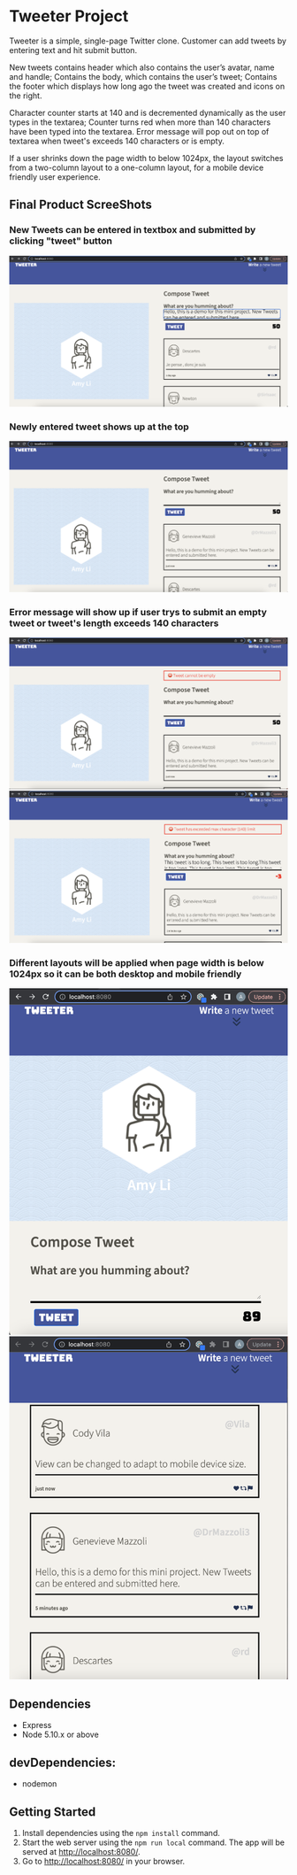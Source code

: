 # Tweeter Project

Tweeter is a simple, single-page Twitter clone. Customer can add tweets by entering text and hit submit button. 

New tweets contains header which also contains the user’s avatar, name and handle; Contains the body, which contains the user’s tweet;
Contains the footer which displays how long ago the tweet was created and icons on the right.

Character counter starts at 140 and is decremented dynamically as the user types in the textarea; Counter turns red when more than 140 characters have been typed into the textarea. Error message will pop out on top of textarea when tweet's exceeds 140 characters or is empty. 

If a user shrinks down the page width to below 1024px, the layout switches from a two-column layout to a one-column layout, for a mobile device friendly user experience. 

## Final Product ScreeShots

### New Tweets can be entered in textbox and submitted by clicking "tweet" button
!["enterTweet"](https://github.com/Andrew-Li-12138/tweeter/blob/master/screenshots/enterTweet.png)

### Newly entered tweet shows up at the top
!["newTweet"](https://github.com/Andrew-Li-12138/tweeter/blob/master/screenshots/newTweet.png)

### Error message will show up if user trys to submit an empty tweet or tweet's length exceeds 140 characters
!["errMessages1"](https://github.com/Andrew-Li-12138/tweeter/blob/master/screenshots/errEmpty.png)
!["errMessages2"](https://github.com/Andrew-Li-12138/tweeter/blob/master/screenshots/errExceed.png)

### Different layouts will be applied when page width is below 1024px so it can be both desktop and mobile friendly
!["layout1"](https://github.com/Andrew-Li-12138/tweeter/blob/master/screenshots/mobileView.png)
!["layout2"](https://github.com/Andrew-Li-12138/tweeter/blob/master/screenshots/mobileView2.png)

## Dependencies

- Express
- Node 5.10.x or above

## devDependencies: 

- nodemon

## Getting Started

1. Install dependencies using the `npm install` command. 
2. Start the web server using the `npm run local` command. The app will be served at <http://localhost:8080/>.
3. Go to <http://localhost:8080/> in your browser.

